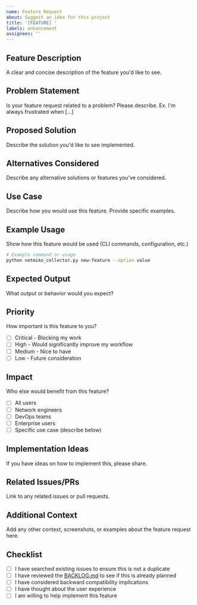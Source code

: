 ```yaml
---
name: Feature Request
about: Suggest an idea for this project
title: '[FEATURE] '
labels: enhancement
assignees: ''
---
```


## Feature Description
A clear and concise description of the feature you'd like to see.

## Problem Statement
Is your feature request related to a problem? Please describe.
Ex. I'm always frustrated when [...]

## Proposed Solution
Describe the solution you'd like to see implemented.

## Alternatives Considered
Describe any alternative solutions or features you've considered.

## Use Case
Describe how you would use this feature. Provide specific examples.

## Example Usage
Show how this feature would be used (CLI commands, configuration, etc.)

```bash
# Example command or usage
python netmiko_collector.py new-feature --option value
```

## Expected Output
What output or behavior would you expect?

## Priority
How important is this feature to you?
- [ ] Critical - Blocking my work
- [ ] High - Would significantly improve my workflow
- [ ] Medium - Nice to have
- [ ] Low - Future consideration

## Impact
Who else would benefit from this feature?
- [ ] All users
- [ ] Network engineers
- [ ] DevOps teams
- [ ] Enterprise users
- [ ] Specific use case (describe below)

## Implementation Ideas
If you have ideas on how to implement this, please share.

## Related Issues/PRs
Link to any related issues or pull requests.

## Additional Context
Add any other context, screenshots, or examples about the feature request here.

## Checklist
- [ ] I have searched existing issues to ensure this is not a duplicate
- [ ] I have reviewed the [BACKLOG.md](../docs/BACKLOG.md) to see if this is already planned
- [ ] I have considered backward compatibility implications
- [ ] I have thought about the user experience
- [ ] I am willing to help implement this feature
